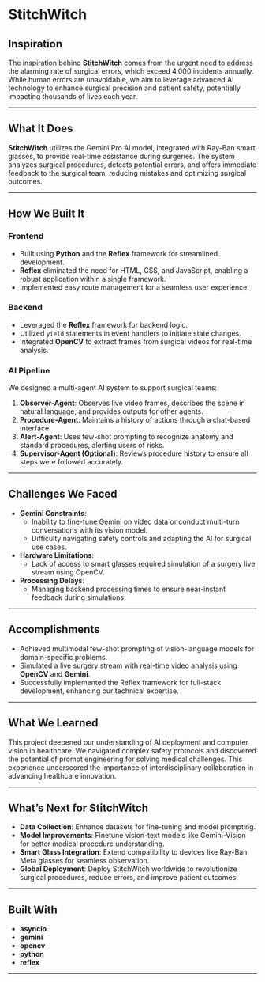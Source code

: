 # StitchWitch

## **Inspiration**
The inspiration behind **StitchWitch** comes from the urgent need to address the alarming rate of surgical errors, which exceed 4,000 incidents annually. While human errors are unavoidable, we aim to leverage advanced AI technology to enhance surgical precision and patient safety, potentially impacting thousands of lives each year.

---

## **What It Does**
**StitchWitch** utilizes the Gemini Pro AI model, integrated with Ray-Ban smart glasses, to provide real-time assistance during surgeries. The system analyzes surgical procedures, detects potential errors, and offers immediate feedback to the surgical team, reducing mistakes and optimizing surgical outcomes.

---

## **How We Built It**

### **Frontend**
- Built using **Python** and the **Reflex** framework for streamlined development.
- **Reflex** eliminated the need for HTML, CSS, and JavaScript, enabling a robust application within a single framework.
- Implemented easy route management for a seamless user experience.

### **Backend**
- Leveraged the **Reflex** framework for backend logic.
- Utilized `yield` statements in event handlers to initiate state changes.
- Integrated **OpenCV** to extract frames from surgical videos for real-time analysis.

### **AI Pipeline**
We designed a multi-agent AI system to support surgical teams:
1. **Observer-Agent**: Observes live video frames, describes the scene in natural language, and provides outputs for other agents.
2. **Procedure-Agent**: Maintains a history of actions through a chat-based interface.
3. **Alert-Agent**: Uses few-shot prompting to recognize anatomy and standard procedures, alerting users of risks.
4. **Supervisor-Agent (Optional)**: Reviews procedure history to ensure all steps were followed accurately.

---

## **Challenges We Faced**
- **Gemini Constraints**:
  - Inability to fine-tune Gemini on video data or conduct multi-turn conversations with its vision model.
  - Difficulty navigating safety controls and adapting the AI for surgical use cases.
- **Hardware Limitations**:
  - Lack of access to smart glasses required simulation of a surgery live stream using OpenCV.
- **Processing Delays**:
  - Managing backend processing times to ensure near-instant feedback during simulations.

---

## **Accomplishments**
- Achieved multimodal few-shot prompting of vision-language models for domain-specific problems.
- Simulated a live surgery stream with real-time video analysis using **OpenCV** and **Gemini**.
- Successfully implemented the Reflex framework for full-stack development, enhancing our technical expertise.

---

## **What We Learned**
This project deepened our understanding of AI deployment and computer vision in healthcare. We navigated complex safety protocols and discovered the potential of prompt engineering for solving medical challenges. This experience underscored the importance of interdisciplinary collaboration in advancing healthcare innovation.

---

## **What’s Next for StitchWitch**
- **Data Collection**: Enhance datasets for fine-tuning and model prompting.
- **Model Improvements**: Finetune vision-text models like Gemini-Vision for better medical procedure understanding.
- **Smart Glass Integration**: Extend compatibility to devices like Ray-Ban Meta glasses for seamless observation.
- **Global Deployment**: Deploy StitchWitch worldwide to revolutionize surgical procedures, reduce errors, and improve patient outcomes.

---

## **Built With**
- **asyncio**
- **gemini**
- **opencv**
- **python**
- **reflex**

---
